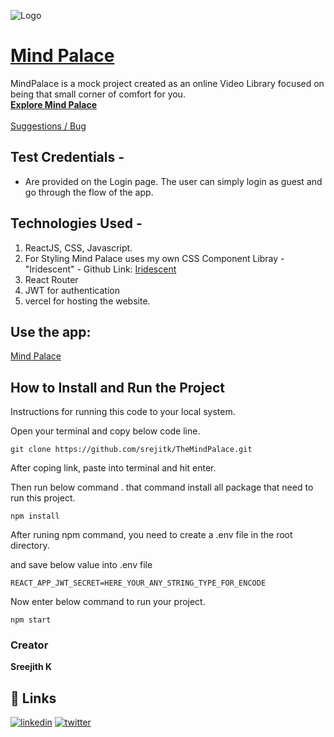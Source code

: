 ![Logo](https://res.cloudinary.com/dkqrmlxlg/image/upload/v1652438526/TheMindPalace/Creator/Cinema_Ticket_ulbniu.png)

<h1 align="left">
  <a href="https://the-mind-palace.vercel.app/">
   Mind Palace
  </a>
</h1>

<p align="left">
    MindPalace is a mock project created as an online Video Library focused on being that small corner of comfort for you.
  <br>
  <a href="https://the-mind-palace.vercel.app/"><strong>Explore Mind Palace</strong></a>
  <br>
  <br>
  <a href="https://github.com/srejitk/TheMindPalace">Suggestions / Bug</a>
  </p>

## Test Credentials -

- Are provided on the Login page. The user can simply login as guest and go through the flow of the app.

## Technologies Used -

1. ReactJS, CSS, Javascript.
2. For Styling Mind Palace uses my own CSS Component Libray - "Iridescent" - Github Link: <a href="https://github.com/srejitk/Iridescent">Iridescent</a>
3. React Router
4. JWT for authentication
5. vercel for hosting the website.

## Use the app:

<p><a href="https://the-mind-palace.vercel.app/">
   Mind Palace
  </a></p>

## How to Install and Run the Project

Instructions for running this code to your local system.

Open your terminal and copy below code line.

```
git clone https://github.com/srejitk/TheMindPalace.git
```

After coping link, paste into terminal and hit enter.

Then run below command . that command install all package that need to run this project.

```
npm install
```

After runing npm command, you need to create a .env file in the root directory.

and save below value into .env file

```
REACT_APP_JWT_SECRET=HERE_YOUR_ANY_STRING_TYPE_FOR_ENCODE
```

Now enter below command to run your project.

```
npm start
```

### Creator

**Sreejith K**

## 🔗 Links

[![linkedin](https://img.shields.io/badge/linkedin-0A66C2?style=for-the-badge&logo=linkedin&logoColor=white)](https://www.linkedin.com/in/srejitk)
[![twitter](https://img.shields.io/badge/twitter-1DA1F2?style=for-the-badge&logo=twitter&logoColor=white)](https://twitter.com/srejitk)
